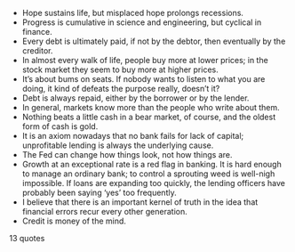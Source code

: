  - Hope sustains life, but misplaced hope prolongs recessions.
 - Progress is cumulative in science and engineering, but cyclical in finance.
 - Every debt is ultimately paid, if not by the debtor, then eventually by the creditor.
 - In almost every walk of life, people buy more at lower prices; in the stock market they seem to buy more at higher prices.
 - It’s about bums on seats. If nobody wants to listen to what you are doing, it kind of defeats the purpose really, doesn’t it?
 - Debt is always repaid, either by the borrower or by the lender.
 - In general, markets know more than the people who write about them.
 - Nothing beats a little cash in a bear market, of course, and the oldest form of cash is gold.
 - It is an axiom nowadays that no bank fails for lack of capital; unprofitable lending is always the underlying cause.
 - The Fed can change how things look, not how things are.
 - Growth at an exceptional rate is a red flag in banking. It is hard enough to manage an ordinary bank; to control a sprouting weed is well-nigh impossible. If loans are expanding too quickly, the lending officers have probably been saying ‘yes’ too frequently.
 - I believe that there is an important kernel of truth in the idea that financial errors recur every other generation.
 - Credit is money of the mind.

13 quotes